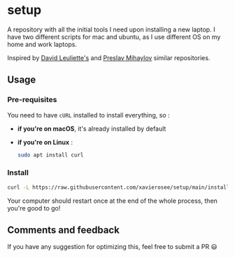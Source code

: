 # setup

A repository with all the initial tools I need upon installing a new laptop.
I have two different scripts for mac and ubuntu, as I use different OS on my home and work laptops.

Inspired by [David Leuliette's](https://github.com/flexbox) and [Preslav Mihaylov](https://github.com/preslavmihaylov) similar repositories.

## Usage

### Pre-requisites

You need to have `cURL` installed to install everything, so :

- **if you're on macOS**, it's already installed by default

- **if you're on Linux** :

    ```bash
    sudo apt install curl
    ```

### Install

```bash
curl -L https://raw.githubusercontent.com/xavierosee/setup/main/install.sh | bash
```

Your computer should restart once at the end of the whole process, then you're good to go!

## Comments and feedback

If you have any suggestion for optimizing this, feel free to submit a PR 😃
